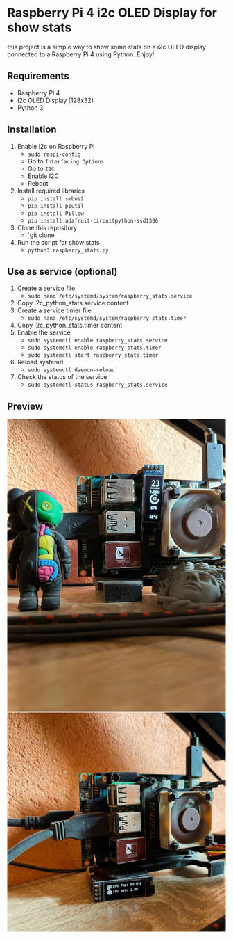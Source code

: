 # Raspberry Pi 4 i2c OLED Display for show stats
this project is a simple way to show some stats on a i2c OLED display connected to a Raspberry Pi 4 using Python.
Enjoy!

## Requirements
- Raspberry Pi 4
- i2c OLED Display (128x32)
- Python 3

## Installation 
1. Enable i2c on Raspberry Pi
    * `sudo raspi-config`
    * Go to `Interfacing Options`
    * Go to `I2C`
    * Enable I2C
    * Reboot
2. Install required libraries
    * `pip install smbus2`
    * `pip install psutil`
    * `pip install Pillow`
    * `pip install adafruit-circuitpython-ssd1306`
3. Clone this repository
    * `git clone
4. Run the script for show stats
    * `python3 raspberry_stats.py`

## Use as service (optional)
1. Create a service file
    * `sudo nano /etc/systemd/system/raspberry_stats.service`
2. Copy i2c_python_stats.service content
3. Create a service timer file
    * `sudo nano /etc/systemd/system/raspberry_stats.timer`
4. Copy i2c_python_stats.timer content
5. Enable the service
    * `sudo systemctl enable raspberry_stats.service`
    * `sudo systemctl enable raspberry_stats.timer`
    * `sudo systemctl start raspberry_stats.timer`
3. Reload systemd
    * `sudo systemctl daemon-reload`
4. Check the status of the service
    * `sudo systemctl status raspberry_stats.service`

## Preview
![plot](./assets/images/raspberry_stats.jpeg)
![plot](./assets/images/raspberry_stats_clasic.jpg)
